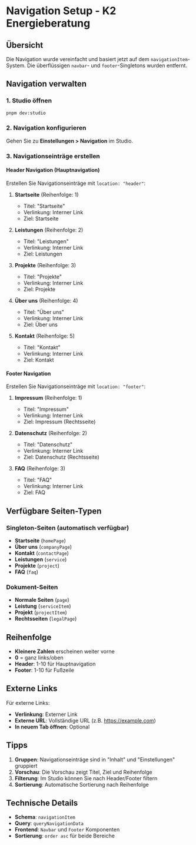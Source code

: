 # Navigation Setup - K2 Energieberatung

## Übersicht

Die Navigation wurde vereinfacht und basiert jetzt auf dem `navigationItem`-System. Die überflüssigen `navbar`- und `footer`-Singletons wurden entfernt.

## Navigation verwalten

### 1. Studio öffnen
```bash
pnpm dev:studio
```

### 2. Navigation konfigurieren
Gehen Sie zu **Einstellungen > Navigation** im Studio.

### 3. Navigationseinträge erstellen

#### Header Navigation (Hauptnavigation)
Erstellen Sie Navigationseinträge mit `location: "header"`:

1. **Startseite** (Reihenfolge: 1)
   - Titel: "Startseite"
   - Verlinkung: Interner Link
   - Ziel: Startseite

2. **Leistungen** (Reihenfolge: 2)
   - Titel: "Leistungen"
   - Verlinkung: Interner Link
   - Ziel: Leistungen

3. **Projekte** (Reihenfolge: 3)
   - Titel: "Projekte"
   - Verlinkung: Interner Link
   - Ziel: Projekte

4. **Über uns** (Reihenfolge: 4)
   - Titel: "Über uns"
   - Verlinkung: Interner Link
   - Ziel: Über uns

5. **Kontakt** (Reihenfolge: 5)
   - Titel: "Kontakt"
   - Verlinkung: Interner Link
   - Ziel: Kontakt

#### Footer Navigation
Erstellen Sie Navigationseinträge mit `location: "footer"`:

1. **Impressum** (Reihenfolge: 1)
   - Titel: "Impressum"
   - Verlinkung: Interner Link
   - Ziel: Impressum (Rechtsseite)

2. **Datenschutz** (Reihenfolge: 2)
   - Titel: "Datenschutz"
   - Verlinkung: Interner Link
   - Ziel: Datenschutz (Rechtsseite)

3. **FAQ** (Reihenfolge: 3)
   - Titel: "FAQ"
   - Verlinkung: Interner Link
   - Ziel: FAQ

## Verfügbare Seiten-Typen

### Singleton-Seiten (automatisch verfügbar)
- **Startseite** (`homePage`)
- **Über uns** (`companyPage`)
- **Kontakt** (`contactPage`)
- **Leistungen** (`service`)
- **Projekte** (`project`)
- **FAQ** (`faq`)

### Dokument-Seiten
- **Normale Seiten** (`page`)
- **Leistung** (`serviceItem`)
- **Projekt** (`projectItem`)
- **Rechtsseiten** (`legalPage`)

## Reihenfolge

- **Kleinere Zahlen** erscheinen weiter vorne
- **0** = ganz links/oben
- **Header**: 1-10 für Hauptnavigation
- **Footer**: 1-10 für Fußzeile

## Externe Links

Für externe Links:
- **Verlinkung**: Externer Link
- **Externe URL**: Vollständige URL (z.B. https://example.com)
- **In neuem Tab öffnen**: Optional

## Tipps

1. **Gruppen**: Navigationseinträge sind in "Inhalt" und "Einstellungen" gruppiert
2. **Vorschau**: Die Vorschau zeigt Titel, Ziel und Reihenfolge
3. **Filterung**: Im Studio können Sie nach Header/Footer filtern
4. **Sortierung**: Automatische Sortierung nach Reihenfolge

## Technische Details

- **Schema**: `navigationItem`
- **Query**: `queryNavigationData`
- **Frontend**: `Navbar` und `Footer` Komponenten
- **Sortierung**: `order asc` für beide Bereiche
